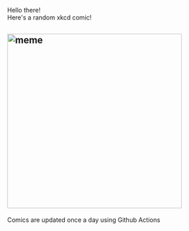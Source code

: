 Hello there! <br>Here's a random xkcd comic!<br>
## <img src="https://imgs.xkcd.com/comics/bowl.jpg" alt="meme" width="400"/><br>
Comics are updated once a day using Github Actions